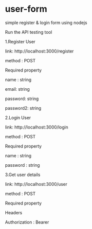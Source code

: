 # user-form
simple register &amp; login form using nodejs

Run the API testing tool

1.Register User

link: http://localhost:3000/register

method : POST

Required property

 name : string
 
 
 email: string
 
 
 password: string
 
 
 password2: string
 
 
 2.Login User
 
 link: http://localhost:3000/login

 method : POST

Required property


 name : string
 
 
 password : string
 
 3.Get user details
 
 link: http://localhost:3000/user

 method : POST

Required property

Headers

Authorization : Bearer <token>
 
 
 
 
